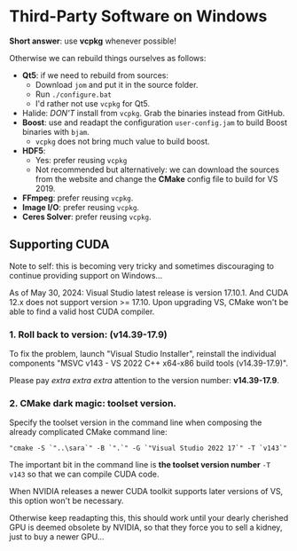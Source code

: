 Third-Party Software on Windows
===============================

**Short answer**: use **vcpkg** whenever possible!

Otherwise we can rebuild things ourselves as follows:

- **Qt5**: if we need to rebuild from sources:
  - Download `jom` and put it in the source folder.
  - Run `./configure.bat`
  - I'd rather not use `vcpkg` for Qt5.
- Halide: *DON'T* install from `vcpkg`. Grab the binaries instead from GitHub.
- **Boost**: use and readapt the configuration `user-config.jam` to build
  Boost binaries with `bjam`.
  - `vcpkg` does not bring much value to build boost.
- **HDF5**:
  - Yes: prefer reusing `vcpkg`
  - Not recommended but alternatively: we can download the sources from the
    website and change the **CMake** config file to build for VS 2019.
- **FFmpeg**: prefer reusing `vcpkg`.
- **Image I/O**: prefer reusing `vcpkg`.
- **Ceres Solver**: prefer reusing `vcpkg`.

## Supporting CUDA

Note to self: this is becoming very tricky and sometimes discouraging to
continue providing support on Windows...

As of May 30, 2024:
Visual Studio latest release is version 17.10.1. And CUDA 12.x does not support
version >= 17.10. Upon upgrading VS, CMake won't be able to find a valid host
CUDA compiler.

### 1. Roll back to  version: (v14.39-17.9)
To fix the problem, launch "Visual Studio Installer", reinstall the individual
components "MSVC v143 - VS 2022 C++ x64-x86 build tools (v14.39-17.9)".

Please pay *extra extra extra* attention to the version number: **v14.39-17.9**.

### 2. CMake dark magic: toolset version.

Specify the toolset version in the command line when composing the already
complicated CMake command line:

```
"cmake -S `"..\sara`" -B `".`" -G `"Visual Studio 2022 17`" -T `v143`"
```

The important bit in the command line is **the toolset version number**
`-T v143` so that we can compile CUDA code.

When NVIDIA releases a newer CUDA toolkit supports later versions of VS, this
option won't be necessary.

Otherwise keep readapting this, this should work until your dearly cherished
GPU is deemed obsolete by NVIDIA, so that they force you to sell a kidney, just
to buy a newer GPU...
